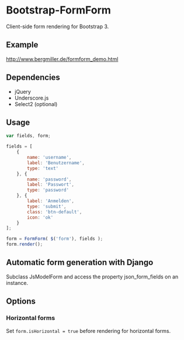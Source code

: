 # Bootstrap-FormForm

Client-side form rendering for Bootstrap 3.

## Example

http://www.bergmiller.de/formform_demo.html

## Dependencies

- jQuery
- Underscore.js
- Select2 (optional)

## Usage

```javascript
var fields, form;

fields = [
	{
		name: 'username',
		label: 'Benutzername',
		type: 'text'
	}, {
		name: 'password',
		label: 'Passwort',
		type: 'password'
	}, {
		label: 'Anmelden',
		type: 'submit',
		class: 'btn-default',
		icon: 'ok'
	}
];

form = FormForm( $('form'), fields );
form.render();
```

## Automatic form generation with Django

Subclass JsModelForm and access the property json_form_fields on an instance.

## Options

### Horizontal forms

Set `form.isHorizontal = true` before rendering for horizontal forms.
